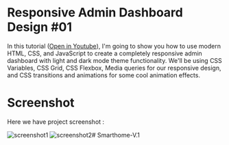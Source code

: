 # Responsive Admin Dashboard Design #01
In this tutorial ([Open in Youtube](https://youtu.be/YJTKlAvbDo4)),  I'm going to show you how to use modern HTML, CSS, and JavaScript to create a completely responsive admin dashboard with light and dark mode theme functionality. We'll be using CSS Variables, CSS Grid, CSS Flexbox, Media queries for our responsive design, and CSS  transitions and animations for some cool animation effects.

# Screenshot
Here we have project screenshot :

![screenshot1](screenshot1.png)
![screenshot2](screenshot2.png)# Smarthome-V.1
